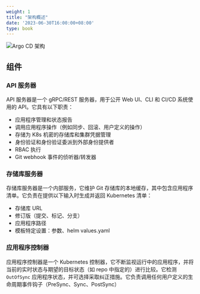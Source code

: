 ```yaml
---
weight: 1
title: "架构概述"
date: '2023-06-30T16:00:00+08:00'
type: book
---
```


![Argo CD 架构](../../assets/argocd_architecture.png)

## 组件

### API 服务器

API 服务器是一个 gRPC/REST 服务器，用于公开 Web UI、CLI 和 CI/CD 系统使用的 API。它具有以下职责：

- 应用程序管理和状态报告
- 调用应用程序操作（例如同步、回滚、用户定义的操作）
- 存储为 K8s 机密的存储库和集群凭据管理
- 身份验证和身份验证委派到外部身份提供者
- RBAC 执行
- Git webhook 事件的侦听器/转发器

### 存储库服务器

存储库服务器是一个内部服务，它维护 Git 存储库的本地缓存，其中包含应用程序清单。它负责在提供以下输入时生成并返回 Kubernetes 清单：

- 存储库 URL
- 修订版（提交、标记、分支）
- 应用程序路径
- 模板特定设置：参数、helm values.yaml

### 应用程序控制器

应用程序控制器是一个 Kubernetes 控制器，它不断监视运行中的应用程序，并将当前的实时状态与期望的目标状态（如 repo 中指定的）进行比较。它检测 `OutOfSync` 应用程序状态，并可选择采取纠正措施。它负责调用任何用户定义的生命周期事件钩子（PreSync、Sync、PostSync）
